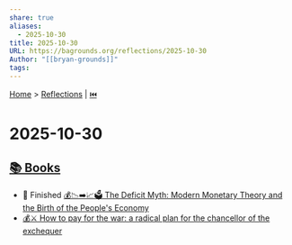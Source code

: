 ```yaml
---
share: true
aliases:
  - 2025-10-30
title: 2025-10-30
URL: https://bagrounds.org/reflections/2025-10-30
Author: "[[bryan-grounds]]"
tags:
---
```

[Home](../index.md) > [Reflections](./index.md) | [⏮️](./2025-10-29.md)  
# 2025-10-30  
## [📚 Books](../books/index.md)  
- 🏁 Finished [💰📉➡️📈🗳️ The Deficit Myth: Modern Monetary Theory and the Birth of the People's Economy](../books/the-deficit-myth.md)  
- [💰⚔️ How to pay for the war: a radical plan for the chancellor of the exchequer](../books/how-to-pay-for-the-war-a-radical-plan-for-the-chancellor-of-the-exchequer.md)